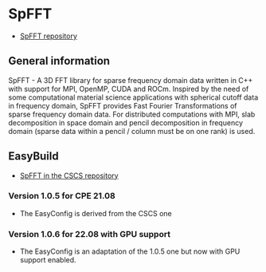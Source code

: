 # SpFFT

  * [SpFFT repository](https://github.com/eth-cscs/SpFFT)

## General information

SpFFT - A 3D FFT library for sparse frequency domain data written in C++ with 
support for MPI, OpenMP, CUDA and ROCm. Inspired by the need of some 
computational material science applications with spherical cutoff data in 
frequency domain, SpFFT provides Fast Fourier Transformations of sparse 
frequency domain data. For distributed computations with MPI, slab decomposition
in space domain and pencil decomposition in frequency domain
(sparse data within a pencil / column must be on one rank) is used.


## EasyBuild

  * [SpFFT in the CSCS repository](https://github.com/easybuilders/CSCS/tree/master/easybuild/easyconfigs/s/SpFFT)


### Version 1.0.5 for CPE 21.08

  * The EasyConfig is derived from the CSCS one
  
 
### Version 1.0.6 for 22.08 with GPU support

  * The EasyConfig is an adaptation of the 1.0.5 one but now with GPU support
    enabled.
